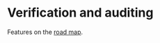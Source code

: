 # Verification and auditing

Features on the [road map](https://trello.com/b/ToK6LDEu/tech-apostille-kanban).